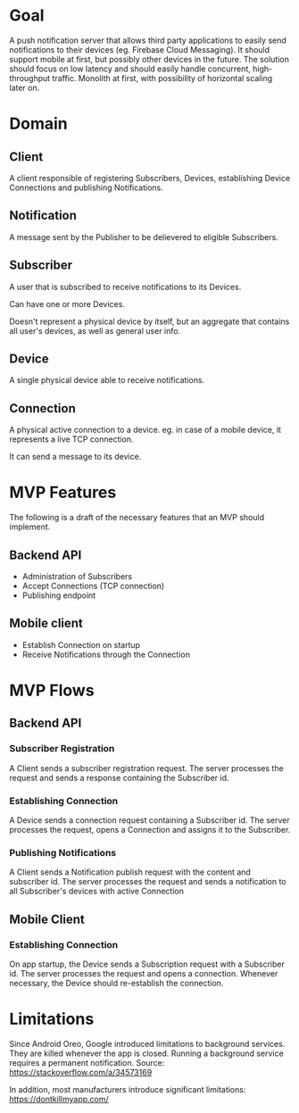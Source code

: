 # Goal

A push notification server that allows third party applications to easily send notifications to their devices (eg. Firebase Cloud Messaging).
It should support mobile at first, but possibly other devices in the future.
The solution should focus on low latency and should easily handle concurrent, high-throughput traffic.
Monolith at first, with possibility of horizontal scaling later on.

# Domain

## Client

A client responsible of registering Subscribers, Devices, establishing Device Connections and publishing Notifications.

## Notification

A message sent by the Publisher to be delievered to eligible Subscribers.

## Subscriber

A user that is subscribed to receive notifications to its Devices.

Can have one or more Devices.

Doesn't represent a physical device by itself, but an aggregate that contains all user's devices, as well as general user info.

## Device

A single physical device able to receive notifications.

## Connection

A physical active connection to a device. eg. in case of a mobile device, it represents a live TCP connection.

It can send a message to its device.

# MVP Features

The following is a draft of the necessary features that an MVP should implement.

## Backend API

- Administration of Subscribers
- Accept Connections (TCP connection)
- Publishing endpoint

## Mobile client

- Establish Connection on startup
- Receive Notifications through the Connection

# MVP Flows

## Backend API

### Subscriber Registration

A Client sends a subscriber registration request. The server processes the request and sends a response containing the Subscriber id.

### Establishing Connection

A Device sends a connection request containing a Subscriber id. The server processes the request, opens a Connection and assigns it to the Subscriber.

### Publishing Notifications

A Client sends a Notification publish request with the content and subscriber id. The server processes the request and sends a notification to all Subscriber's devices with active Connection

## Mobile Client

### Establishing Connection

On app startup, the Device sends a Subscription request with a Subscriber id. The server processes the request and opens a connection. Whenever necessary, the Device should re-establish the connection.

# Limitations

Since Android Oreo, Google introduced limitations to background services. They are killed whenever the app is closed. Running a background service requires a permanent notification. Source: https://stackoverflow.com/a/34573169

In addition, most manufacturers introduce significant limitations: https://dontkillmyapp.com/
